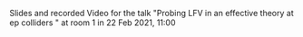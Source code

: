 Slides and recorded Video for the talk "Probing LFV in an effective theory at ep colliders
" at room 1 in 22 Feb 2021, 11:00
